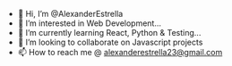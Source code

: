 - 👋 Hi, I’m @AlexanderEstrella
- 👀 I’m interested in Web Development...
- 🌱 I’m currently learning React, Python & Testing...
- 💞️ I’m looking to collaborate on Javascript projects
- 📫 How to reach me @ alexanderestrella23@gmail.com

<!---
AlexanderEstrella/AlexanderEstrella is a ✨ special ✨ repository because its `README.md` (this file) appears on your GitHub profile.
You can click the Preview link to take a look at your changes.
--->
